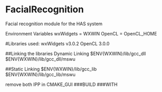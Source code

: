 # FacialRecognition
Facial recognition module for the HAS system

Environment Variables
wxWidgets = WXWIN
OpenCL = OpenCL_HOME

#Libraries used: 
wxWidgets v3.0.2
OpenCL 3.0.0

##Linking the libraries
Dynamic Linking
$ENV{WXWIN}/lib/gcc_dll
$ENV{WXWIN}/lib/gcc_dll/mswu

##Static Linking
$ENV{WXWIN}/lib/gcc_lib
$ENV{WXWIN}/lib/gcc_lib/mswu 

remove both IPP in CMAKE_GUI 
###BUILD
###WITH
